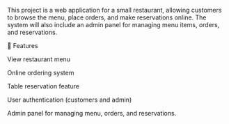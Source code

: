 This project is a web application for a small restaurant, allowing customers to browse the menu, place orders, and make reservations online. The system will also include an admin panel for managing menu items, orders, and reservations.

🚀 Features

View restaurant menu

Online ordering system

Table reservation feature

User authentication (customers and admin)

Admin panel for managing menu, orders, and reservations.
